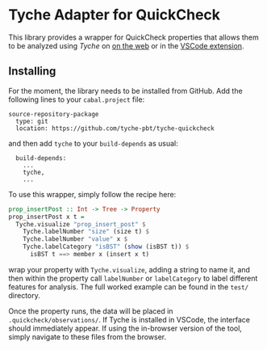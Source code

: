 # Tyche Adapter for QuickCheck

This library provides a wrapper for QuickCheck properties that allows them to be analyzed using
_Tyche_ on [on the web](https://tyche-pbt.github.io/tyche-extension/) or in the
[VSCode extension](https://marketplace.visualstudio.com/items?itemName=HarrisonGoldstein.tyche).

## Installing

For the moment, the library needs to be installed from GitHub. Add the following lines to your
`cabal.project` file:
```
source-repository-package
  type: git
  location: https://github.com/tyche-pbt/tyche-quickcheck
```
and then add `tyche` to your `build-depends` as usual:
```
  build-depends:
    ...
    tyche,
    ...
```

To use this wrapper, simply follow the recipe here:
```haskell
prop_insertPost :: Int -> Tree -> Property
prop_insertPost x t =
  Tyche.visualize "prop_insert_post" $
    Tyche.labelNumber "size" (size t) $
    Tyche.labelNumber "value" x $
    Tyche.labelCategory "isBST" (show (isBST t)) $
      isBST t ==> member x (insert x t)
```
wrap your property with `Tyche.visualize`, adding a string to name it, and then within the property
call `labelNumber` or `labelCategory` to label different features for analysis. The full worked
example can be found in the `test/` directory.

Once the property runs, the data will be placed in `.quickcheck/observations/`. If Tyche is
installed in VSCode, the interface should immediately appear. If using the in-browser version of the
tool, simply navigate to these files from the browser.